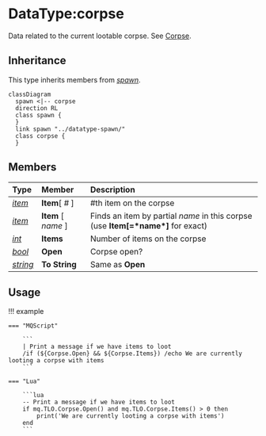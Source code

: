 # DataType:corpse

Data related to the current lootable corpse. See [Corpse](../top-level-objects/tlo-corpse.md).

## Inheritance

This type inherits members from [_spawn_](datatype-spawn.md).

```mermaid
classDiagram
  spawn <|-- corpse
  direction RL
  class spawn {
  }
  link spawn "../datatype-spawn/"
  class corpse {
  }
```

## Members

| **Type** | **Member** | **Description** |
| :--- | :--- | :--- |
| [_item_](datatype-item.md) | **Item**[ _#_ ] | \#th item on the corpse |
| [_item_](datatype-item.md) | **Item** [ _name_ ] | Finds an item by partial _name_ in this corpse (use **Item\[=\***name**\*]** for exact) |
| [_int_](datatype-int.md) | **Items** | Number of items on the corpse |
| [_bool_](datatype-bool.md) | **Open** | Corpse open? |
| [_string_](datatype-string.md) | **To String** | Same as **Open** |

## Usage

!!! example

    === "MQScript"
    
        ```
        | Print a message if we have items to loot
        /if (${Corpse.Open} && ${Corpse.Items}) /echo We are currently looting a corpse with items
        ```

    === "Lua"

        ```lua
        -- Print a message if we have items to loot
        if mq.TLO.Corpse.Open() and mq.TLO.Corpse.Items() > 0 then
            print('We are currently looting a corpse with items')
        end
        ```
